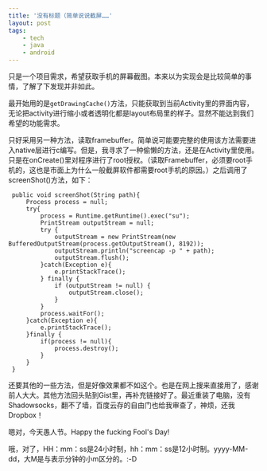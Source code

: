 ```yaml
---
title: '没有标题（简单说说截屏……'
layout: post
tags:
    - tech
    - java
    - android
---
```


只是一个项目需求，希望获取手机的屏幕截图。本来以为实现会是比较简单的事情，了解了下发现并非如此。

最开始用的是`getDrawingCache()`方法，只能获取到当前Activity里的界面内容，无论把activity进行缩小或者透明化都是layout布局里的样子。显然不能达到我们希望的功能需求。

只好采用另一种方法，读取framebuffer。简单说可能要完整的使用该方法需要进入native层进行c编写。但是，我寻求了一种偷懒的方法，还是在Activity里使用。只是在onCreate()里对程序进行了root授权。（读取Framebuffer，必须要root手机的，这也是市面上为什么一般截屏软件都需要root手机的原因。）之后调用了screenShot()方法，如下：

     public void screenShot(String path){
         Process process = null;
         try{
             process = Runtime.getRuntime().exec("su");
             PrintStream outputStream = null;
             try {
                 outputStream = new PrintStream(new BufferedOutputStream(process.getOutputStream(), 8192));
                 outputStream.println("screencap -p " + path);
                 outputStream.flush();
             }catch(Exception e){
                 e.printStackTrace();
             } finally {
                 if (outputStream != null) {
                     outputStream.close();
                 }
             }
             process.waitFor();
         }catch(Exception e){
             e.printStackTrace();
         }finally {
             if(process != null){
                 process.destroy();
             }
         }
     }

还要其他的一些方法，但是好像效果都不如这个。也是在网上搜来直接用了，感谢前人大大。其他方法回头贴到Gist里，再补充链接好了。最近重装了电脑，没有Shadowsocks，翻不了墙，百度云存的自由门也给我审查了，神烦，还我Dropbox！

嗯对，今天愚人节。Happy the fucking Fool's Day!

哦，对了，HH：mm：ss是24小时制，hh：mm：ss是12小时制。yyyy-MM-dd，大M是与表示分钟的小m区分的。:-D